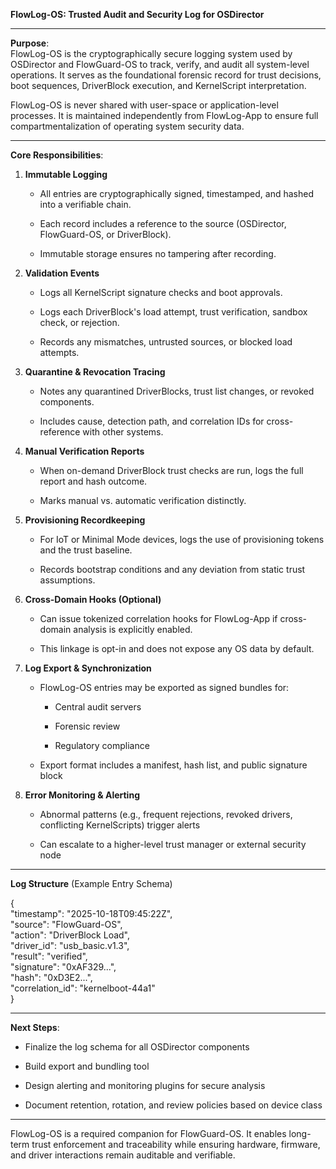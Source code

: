 **FlowLog-OS: Trusted Audit and Security Log for OSDirector**

---

**Purpose**:  
 FlowLog-OS is the cryptographically secure logging system used by OSDirector and FlowGuard-OS to track, verify, and audit all system-level operations. It serves as the foundational forensic record for trust decisions, boot sequences, DriverBlock execution, and KernelScript interpretation.

FlowLog-OS is never shared with user-space or application-level processes. It is maintained independently from FlowLog-App to ensure full compartmentalization of operating system security data.

---

**Core Responsibilities**:

1. **Immutable Logging**

   * All entries are cryptographically signed, timestamped, and hashed into a verifiable chain.

   * Each record includes a reference to the source (OSDirector, FlowGuard-OS, or DriverBlock).

   * Immutable storage ensures no tampering after recording.

2. **Validation Events**

   * Logs all KernelScript signature checks and boot approvals.

   * Logs each DriverBlock's load attempt, trust verification, sandbox check, or rejection.

   * Records any mismatches, untrusted sources, or blocked load attempts.

3. **Quarantine & Revocation Tracing**

   * Notes any quarantined DriverBlocks, trust list changes, or revoked components.

   * Includes cause, detection path, and correlation IDs for cross-reference with other systems.

4. **Manual Verification Reports**

   * When on-demand DriverBlock trust checks are run, logs the full report and hash outcome.

   * Marks manual vs. automatic verification distinctly.

5. **Provisioning Recordkeeping**

   * For IoT or Minimal Mode devices, logs the use of provisioning tokens and the trust baseline.

   * Records bootstrap conditions and any deviation from static trust assumptions.

6. **Cross-Domain Hooks (Optional)**

   * Can issue tokenized correlation hooks for FlowLog-App if cross-domain analysis is explicitly enabled.

   * This linkage is opt-in and does not expose any OS data by default.

7. **Log Export & Synchronization**

   * FlowLog-OS entries may be exported as signed bundles for:

     * Central audit servers

     * Forensic review

     * Regulatory compliance

   * Export format includes a manifest, hash list, and public signature block

8. **Error Monitoring & Alerting**

   * Abnormal patterns (e.g., frequent rejections, revoked drivers, conflicting KernelScripts) trigger alerts

   * Can escalate to a higher-level trust manager or external security node

---

**Log Structure** (Example Entry Schema)

{  
  "timestamp": "2025-10-18T09:45:22Z",  
  "source": "FlowGuard-OS",  
  "action": "DriverBlock Load",  
  "driver\_id": "usb\_basic.v1.3",  
  "result": "verified",  
  "signature": "0xAF329...",  
  "hash": "0xD3E2...",  
  "correlation\_id": "kernelboot-44a1"  
}

---

**Next Steps**:

* Finalize the log schema for all OSDirector components

* Build export and bundling tool

* Design alerting and monitoring plugins for secure analysis

* Document retention, rotation, and review policies based on device class

---

FlowLog-OS is a required companion for FlowGuard-OS. It enables long-term trust enforcement and traceability while ensuring hardware, firmware, and driver interactions remain auditable and verifiable.

